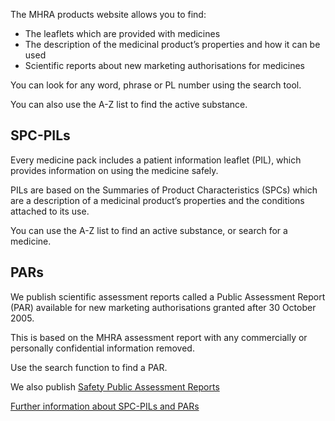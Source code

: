 The MHRA products website allows you to find:

- The leaflets which are provided with medicines
- The description of the medicinal product’s properties and how it can be used
- Scientific reports about new marketing authorisations for medicines

You can look for any word, phrase or PL number using the search tool.

You can also use the A-Z list to find the active substance.

## SPC-PILs

Every medicine pack includes a patient information leaflet (PIL), which provides information on using the medicine safely.

PILs are based on the Summaries of Product Characteristics (SPCs) which are a description of a medicinal product’s properties and the conditions attached to its use.

You can use the A-Z list to find an active substance, or search for a medicine.

## PARs

We publish scientific assessment reports called a Public Assessment Report (PAR) available for new marketing authorisations granted after 30 October 2005.

This is based on the MHRA assessment report with any commercially or personally confidential information removed.

Use the search function to find a PAR.

We also publish [Safety Public Assessment Reports][spar]

[Further information about SPC-PILs and PARs][about]

[spar]: www.legislation.gov.uk/uksi/2018/952/regulation/4/made
[about]: /about
